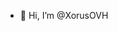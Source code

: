 - 👋 Hi, I’m @XorusOVH

<!---
XorusOVH/XorusOVH is a ✨ special ✨ repository because its `README.md` (this file) appears on your GitHub profile.
You can click the Preview link to take a look at your changes.
--->
